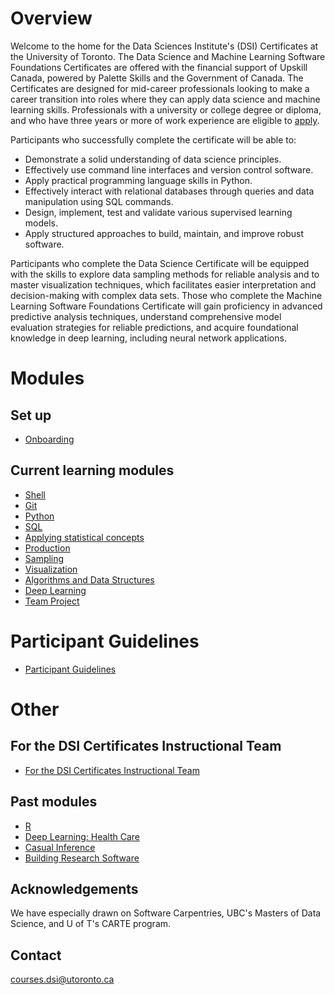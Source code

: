 # Overview

Welcome to the home for the Data Sciences Institute's (DSI) Certificates at the University of Toronto. The Data Science and Machine Learning Software Foundations Certificates are offered with the financial support of Upskill Canada, powered by Palette Skills and the Government of Canada. The Certificates are designed for mid-career professionals looking to make a career transition into roles where they can apply data science and machine learning skills. Professionals with a university or college degree or diploma, and who have three years or more of work experience are eligible to [apply](https://certificates.datasciences.utoronto.ca/).

Participants who successfully complete the certificate will be able to:  
- Demonstrate a solid understanding of data science principles.
- Effectively use command line interfaces and version control software. 
- Apply practical programming language skills in Python.
- Effectively interact with relational databases through queries and data manipulation using SQL commands. 
- Design, implement, test and validate various supervised learning models.
- Apply structured approaches to build, maintain, and improve robust software. 

Participants who complete the Data Science Certificate will be equipped with the skills to explore data sampling methods for reliable analysis and to master visualization techniques, which facilitates easier interpretation and decision-making with complex data sets. Those who complete the Machine Learning Software Foundations Certificate will gain proficiency in advanced predictive analysis techniques, understand comprehensive model evaluation strategies for reliable predictions, and acquire foundational knowledge in deep learning, including neural network applications. 

# Modules

## Set up

- [Onboarding](https://github.com/UofT-DSI/onboarding)

## Current learning modules

- [Shell](https://github.com/UofT-DSI/shell)
- [Git](https://github.com/UofT-DSI/git)
- [Python](https://github.com/UofT-DSI/python)
- [SQL](https://github.com/UofT-DSI/sql)
- [Applying statistical concepts](https://github.com/UofT-DSI/applied_statistical_concepts)
- [Production](https://github.com/UofT-DSI/production)
- [Sampling](https://github.com/UofT-DSI/sampling)
- [Visualization](https://github.com/UofT-DSI/07-visualization)
- [Algorithms and Data Structures](https://github.com/UofT-DSI/algorithms_and_data_structures)
- [Deep Learning](https://github.com/UofT-DSI/deep_learning)
- [Team Project](https://github.com/UofT-DSI/team-project)

# Participant Guidelines

- [Participant Guidelines](https://github.com/UofT-DSI/onboarding/blob/main/onboarding_documents/participant_guidelines.md)

# Other

## For the DSI Certificates Instructional Team

- [For the DSI Certificates Instructional Team](https://github.com/UofT-DSI/instructional_team_materials)

## Past modules

- [R](https://github.com/UofT-DSI/r)
- [Deep Learning: Health Care](https://github.com/UofT-DSI/deep_learning_topics/tree/main)
- [Casual Inference](https://github.com/UofT-DSI/causal_inference)
- [Building Research Software](https://github.com/UofT-DSI/building_software)


## Acknowledgements

We have especially drawn on Software Carpentries, UBC's Masters of Data Science, and U of T's CARTE program.

## Contact

courses.dsi@utoronto.ca

